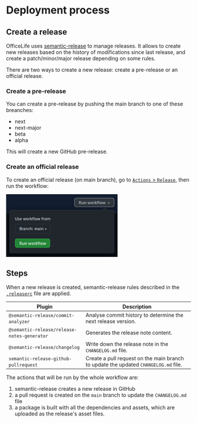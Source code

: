 # Deployment process

## Create a release

OfficeLife uses [semantic-release](https://semantic-release.gitbook.io/semantic-release/) to manage releases.
It allows to create new releases based on the history of modifications since last release, and create a patch/minor/major release depending on some rules.

There are two ways to create a new release: create a pre-release or an official release.

### Create a pre-release

You can create a pre-release by pushing the main branch to one of these breanches:
  - next
  - next-major
  - beta
  - alpha

This will create a new GitHub pre-release.


### Create an official release

To create an official release (on main branch), go to [`Actions` > `Release`](https://github.com/officelifehq/officelife/actions/workflows/release.yml), then run the workflow:

![Run workflow](run-release-workflow.png)


## Steps

When a new release is created, semantic-release rules described in the [`.releaserc`](https://github.com/officelifehq/officelife/blob/main/.releaserc) file are applied.

| Plugin | Description |
|--------|-------------|
| `@semantic-release/commit-analyzer` | Analyse commit history to determine the next release version. |
| `@semantic-release/release-notes-generator` | Generates the release note content. |
| `@semantic-release/changelog` | Write down the release note in the `CHANGELOG.md` file. |
| `semantic-release-github-pullrequest` | Create a pull request on the main branch to update the updated `CHANGELOG.md` file.|

The actions that will be run by the whole workflow are:

1. semantic-release creates a new release in GitHub
2. a pull request is created on the `main` branch to update the `CHANGELOG.md` file
3. a package is built with all the dependencies and assets, which are uploaded as the release's asset files.
